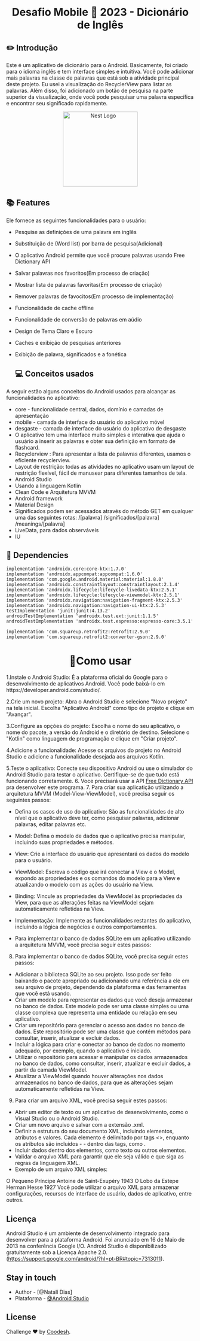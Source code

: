 <h1 align="center">
  Desafio Mobile 🏅 2023 - Dicionário de Inglês
</h1>




  ## ✏️ Introdução

  Este é um aplicativo de dicionário para o Android. Basicamente, foi criado para o idioma inglês e tem interface simples e intuitiva.
  Você pode adicionar mais palavras na classe de palavras que está sob a atividade principal deste projeto. Eu usei a visualização do RecyclerView para listar as  
  palavras. Além disso, foi adicionado um botão de pesquisa na parte superior da visualização, onde você pode pesquisar uma palavra específica e encontrar seu 
  significado rapidamente.
  



<p align="center">
  <a href="https://media.discordapp.net/attachments/1019265341311963186/1070501163625087057/Original2x.png?width=720&height=221" target="blank"><img src="https://media.discordapp.net/attachments/1019265341311963186/1070501163625087057/Original2x.png?width=720&height=221" width="200" alt="Nest Logo" /></a>
</p>


  ## 📚 Features


Ele fornece as seguintes funcionalidades para o usuário:

- Pesquise as definições de uma palavra em inglês
- Substituição de (Word list) por barra de pesquisa(Adicional)
- O aplicativo Android permite que você procure palavras usando Free Dictionary API
- Salvar palavras nos favoritos(Em processo de criação)
- Mostrar lista de palavras favoritas(Em processo de criação)
- Remover palavras de favocitos(Em processo de implementação)
- Funcionalidade de cache offline
- Funcionalidade de conversão de palavras em aúdio
- Design de Tema Claro e Escuro
- Caches e exibição de pesquisas anteriores
- Exibição de palavra, significados e a fonética


  ## 💻 Conceitos usados

 A seguir estão alguns conceitos do Android usados para alcançar as funcionalidades no aplicativo:

- core - funcionalidade central, dados, domínio e camadas de apresentação
- mobile - camada de interface do usuário do aplicativo móvel
- desgaste - camada de interface do usuário do aplicativo de desgaste
- O aplicativo tem uma interface muito simples e interativa que ajuda o usuário a inserir as palavras e obter sua definição em formato de flashcard.
- Recyclerview : Para apresentar a lista de palavras diferentes, usamos o eficiente recyclerview.
- Layout de restrição: todas as atividades no aplicativo usam um layout de restrição flexível, fácil de manusear para diferentes tamanhos de tela.
- Android Studio
- Usando a linguagem Kotlin
- Clean Code e Arquitetura MVVM
- Android framework
- Material Design 
- Significados podem ser acessados através do método GET em qualquer uma das seguintes rotas:
 /[palavra]
 /significados/[palavra]
 /meanings/[palavra]
- LiveData, para dados observáveis
- IU
 
## 📌 Dependencies
    implementation 'androidx.core:core-ktx:1.7.0'
    implementation 'androidx.appcompat:appcompat:1.6.0'
    implementation 'com.google.android.material:material:1.8.0'
    implementation 'androidx.constraintlayout:constraintlayout:2.1.4'
    implementation 'androidx.lifecycle:lifecycle-livedata-ktx:2.5.1'
    implementation 'androidx.lifecycle:lifecycle-viewmodel-ktx:2.5.1'
    implementation 'androidx.navigation:navigation-fragment-ktx:2.5.3'
    implementation 'androidx.navigation:navigation-ui-ktx:2.5.3'
    testImplementation 'junit:junit:4.13.2'
    androidTestImplementation 'androidx.test.ext:junit:1.1.5'
    androidTestImplementation 'androidx.test.espresso:espresso-core:3.5.1'

    implementation 'com.squareup.retrofit2:retrofit:2.9.0'
    implementation 'com.squareup.retrofit2:converter-gson:2.9.0'


 <h1 align="center">
 📝Como usar
</h1>
1.Instale o Android Studio: É a plataforma oficial do Google para o desenvolvimento de aplicativos Android. Você pode baixá-lo em https://developer.android.com/studio/.

2.Crie um novo projeto: Abra o Android Studio e selecione "Novo projeto" na tela inicial. Escolha "Aplicativo Android" como tipo de projeto e clique em "Avançar".

3.Configure as opções do projeto: Escolha o nome do seu aplicativo, o nome do pacote, a versão do Android e o diretório de destino. Selecione o "Kotlin" como linguagem de programação e clique em "Criar projeto".

4.Adicione a funcionalidade: Acesse os arquivos do projeto no Android Studio e adicione a funcionalidade desejada aos arquivos Kotlin.

5.Teste o aplicativo: Conecte seu dispositivo Android ou use o simulador do Android Studio para testar o aplicativo. Certifique-se de que tudo está funcionando corretamente.
6. Voce precisará usar a API [Free Dictionary API](https://dictionaryapi.dev/) pra desenvolver este programa.
7. Para criar sua aplicatição utilizando a arquitetura MVVM (Model-View-ViewModel), você precisa seguir os seguintes passos:
- Defina os casos de uso do aplicativo: São as funcionalidades de alto nível que o aplicativo deve ter, como pesquisar palavras, adicionar palavras, editar palavras etc.

- Model: Defina o modelo de dados que o aplicativo precisa manipular, incluindo suas propriedades e métodos.
- View: Crie a interface do usuário que apresentará os dados do modelo para o usuário.
- ViewModel: Escreva o código que irá conectar a View e o Model, expondo as propriedades e os comandos do modelo para a View e atualizando o modelo com as ações do 
  usuário na View.
- Binding: Vincule as propriedades da ViewModel às propriedades da View, para que as alterações feitas na ViewModel sejam automaticamente refletidas na View.
- Implementação: Implemente as funcionalidades restantes do aplicativo, incluindo a lógica de negócios e outros comportamentos.
- Para implementar o banco de dados SQLite em um aplicativo utilizando a arquitetura MVVM, você precisa seguir estes passos:

8. Para implementar o banco de dados SQLite, você precisa seguir estes passos:
- Adicionar a biblioteca SQLite ao seu projeto. Isso pode ser feito baixando o pacote apropriado ou adicionando uma referência a ele em seu arquivo de projeto, 
  dependendo da plataforma e das ferramentas que você está usando.
- Criar um modelo para representar os dados que você deseja armazenar no banco de dados. Este modelo pode ser uma classe simples ou uma classe complexa que representa 
  uma entidade ou relação em seu aplicativo.
- Criar um repositório para gerenciar o acesso aos dados no banco de dados. Este repositório pode ser uma classe que contém métodos para consultar, inserir, atualizar 
  e excluir dados.
- Incluir a lógica para criar e conectar ao banco de dados no momento adequado, por exemplo, quando o aplicativo é iniciado.
- Utilizar o repositório para acessar e manipular os dados armazenados no banco de dados, como consultar, inserir, atualizar e excluir dados, a partir da camada 
  ViewModel.
- Atualizar a ViewModel quando houver alterações nos dados armazenados no banco de dados, para que as alterações sejam automaticamente refletidas na View.

9.  Para criar um arquivo XML, você precisa seguir estes passos:
- Abrir um editor de texto ou um aplicativo de desenvolvimento, como o Visual Studio ou o Android Studio.
- Criar um novo arquivo e salvar com a extensão .xml.
- Definir a estrutura do seu documento XML, incluindo elementos, atributos e valores. Cada elemento é delimitado por tags <>, enquanto os atributos são incluídos - -
  dentro das tags, como <elemento atributo="valor">.
- Incluir dados dentro dos elementos, como texto ou outros elementos.
- Validar o arquivo XML para garantir que ele seja válido e que siga as regras da linguagem XML.
- Exemplo de um arquivo XML simples:
 <?xml version="1.0"?>
<livros>
  <livro>
    <título>O Pequeno Príncipe</título>
    <autor>Antoine de Saint-Exupéry</autor>
    <ano>1943</ano>
  </livro>
  <livro>
    <título>O Lobo da Estepe</título>
    <autor>Herman Hesse</autor>
    <ano>1927</ano>
  </livro>
</livros>
Você pode utilizar o arquivo XML para armazenar configurações, recursos de interface de usuário, dados de aplicativo, entre outros.


## Licença
Android Studio é um ambiente de desenvolvimento integrado para desenvolver para a plataforma Android. Foi anunciado em 16 de Maio de 2013 na conferência Google I/O. Android Studio é disponibilizado gratuitamente sob a Licença Apache 2.0.
(https://support.google.com/android/?hl=pt-BR#topic=7313011).

## Stay in touch

- Author - [@Natalí Dias]
- Plataforma - [@Android Studio](https://developer.android.com/studio/intro?hl=pt-br)

## License
Challenge ♥ by [Coodesh](https://coodesh.com).
